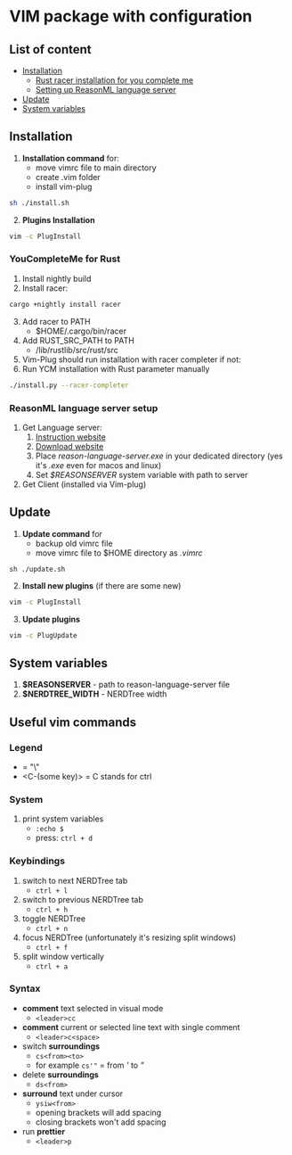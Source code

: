 # VIM package with configuration

## List of content
- [Installation](#installation)
    - [Rust racer installation for you complete me](#YouCompleteMe-for-Rust)
    - [Setting up ReasonML language server](#ReasonML-language-server-setup)
- [Update](#update)
- [System variables](#System-variables)

## Installation
1. **Installation command** for:
    - move vimrc file to main directory
    - create .vim folder
    - install vim-plug
```sh
sh ./install.sh
```

2. **Plugins Installation**
```sh
vim -c PlugInstall
```

### YouCompleteMe for Rust
1. Install nightly build
2. Install racer:
```sh
cargo +nightly install racer
```
3. Add racer to PATH
    - $HOME/.cargo/bin/racer
4. Add RUST_SRC_PATH to PATH
    - /lib/rustlib/src/rust/src
5. Vim-Plug should run installation with racer completer if not: 
6. Run YCM installation with Rust parameter manually
```sh
./install.py --racer-completer
```

### ReasonML language server setup
1. Get Language server:
    1.  [Instruction website](https://github.com/jaredly/reason-language-server#vim)
    2. [Download website](https://github.com/jaredly/reason-language-server/releases)
    3. Place *reason-language-server.exe* in your dedicated directory (yes it's *.exe* even for macos and linux)
    4. Set *$REASONSERVER* system variable with path to server
2. Get Client (installed via Vim-plug)

## Update
1. **Update command** for
    - backup old vimrc file
    - move vimrc file to $HOME directory as *.vimrc*
```
sh ./update.sh
```

2. **Install new plugins** (if there are some new)
```sh
vim -c PlugInstall
```

3. **Update plugins**
```sh
vim -c PlugUpdate
```

## System variables
1. **$REASONSERVER** - path to reason-language-server file
2. **$NERDTREE_WIDTH** - NERDTree width

## Useful vim commands
### Legend
- <leader> = "\\"
- <C-(some key)> = C stands for ctrl

### System
1. print system variables
    - `:echo $`
    - press: `ctrl + d`

### Keybindings
1. switch to next NERDTree tab
    - `ctrl + l`
2. switch to previous NERDTree tab
    - `ctrl + h`
3. toggle NERDTree
    - `ctrl + n`
4. focus NERDTree (unfortunately it's resizing split windows)
    - `ctrl + f`
5. split window vertically
    - `ctrl + a`

### Syntax
- **comment** text selected in visual mode
    - `<leader>cc`
- **comment** current or selected line text with single comment
    - `<leader>c<space>`
- switch **surroundings**
    - `cs<from><to>`
    - for example `cs'"` = from *'* to *"*
- delete **surroundings**
    - `ds<from>`
- **surround** text under cursor
    - `ysiw<from>`
    - opening brackets will add spacing
    - closing brackets won't add spacing
- run **prettier**
    - `<leader>p`
